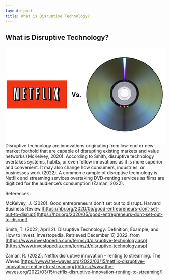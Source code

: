 ```yaml
---
layout: post
title: What is Disruptive Technology?
---
```


## What is Disruptive Technology?

<img class="img2" src="netflix-streaming.jpg" style="float:right;">
Disruptive technology are innovations originating from low-end or new-market foothold that are capable of disrupting existing markets and value networks (McKelvey, 2020). According to Smith, disruptive technology overtakes systems, habits, or even fellow innovations as it is more superior and convenient. It may also change how consumers, industries, or businesses work (2022). A common example of disruptive technology is Netflix and streaming services overtaking DVD-renting services as films are digitized for the audience’s consumption (Zaman, 2022).

References:

McKelvey, J. (2020). Good entrepreneurs don't set out to disrupt. Harvard Business Review.[https://hbr.org/2020/05/good-entrepreneurs-dont-set-out-to-disrupt](https://hbr.org/2020/05/good-entrepreneurs-dont-set-out-to-disrupt)

Smith, T. (2022, April 2). Disruptive Technology: Definition, Example, and How to Invest. Investopedia. Retrieved December 17, 2022, from [https://www.investopedia.com/terms/d/disruptive-technology.asp](https://www.investopedia.com/terms/d/disruptive-technology.asp)
 
Zaman, R. (2022). Netflix disruptive innovation – renting to streaming. The Waves.[https://www.the-waves.org/2022/03/15/netflix-disruptive-innovation-renting-to-streaming/](https://www.the-waves.org/2022/03/15/netflix-disruptive-innovation-renting-to-streaming/)
  
